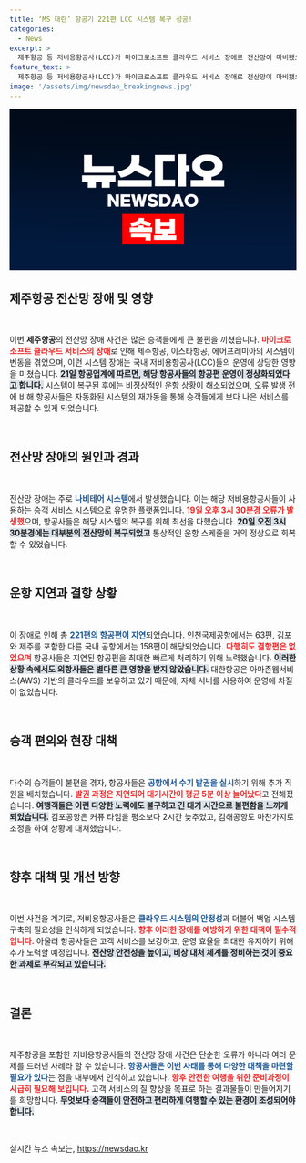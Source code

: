 ```yaml
---
title: ‘MS 대란’ 항공기 221편 LCC 시스템 복구 성공!
categories:
  - News
excerpt: >
  제주항공 등 저비용항공사(LCC)가 마이크로소프트 클라우드 서비스 장애로 전산망이 마비됐으나, 시스템 복구로 항공편 운항이 정상화되었습니다. 지연된 221편의 운항 영향과 공항 혼잡으로 인한 대기시간 증가가 이어졌습니다.
feature_text: >
  제주항공 등 저비용항공사(LCC)가 마이크로소프트 클라우드 서비스 장애로 전산망이 마비됐으나, 시스템 복구로 항공편 운항이 정상화되었습니다. 지연된 221편의 운항 영향과 공항 혼잡으로 인한 대기시간 증가가 이어졌습니다.
image: '/assets/img/newsdao_breakingnews.jpg'
---
```


<p><img src="/assets/img/newsdao_breakingnews.jpg" alt="flaretime 속보" /></p>

<h2 data-ke-size="size26">제주항공 전산망 장애 및 영향</h2>

<p data-ke-size="size16">&nbsp;</p>

<p>이번 <b>제주항공</b>의 전산망 장애 사건은 많은 승객들에게 큰 불편을 끼쳤습니다. <b><span style="color: #ee2323;">마이크로소프트 클라우드 서비스의 장애</span></b>로 인해 제주항공, 이스타항공, 에어프레미아의 시스템이 변동을 겪었으며, 이런 시스템 장애는 국내 저비용항공사(LCC)들의 운영에 상당한 영향을 미쳤습니다. <b><span style="background-color: #21538527;">21일 항공업계에 따르면, 해당 항공사들의 항공편 운영이 정상화되었다고 합니다.</span></b> 시스템이 복구된 후에는 비정상적인 운항 상황이 해소되었으며, 오류 발생 전에 비해 항공사들은 자동화된 시스템의 재가동을 통해 승객들에게 보다 나은 서비스를 제공할 수 있게 되었습니다.</p>

<p data-ke-size="size16">&nbsp;</p>

<h2 data-ke-size="size26">전산망 장애의 원인과 경과</h2>

<p data-ke-size="size16">&nbsp;</p>

<p>전산망 장애는 주로 <b><span style="color: #1a5490;">나비테어 시스템</span></b>에서 발생했습니다. 이는 해당 저비용항공사들이 사용하는 승객 서비스 시스템으로 유명한 플랫폼입니다. <b><span style="color: #ee2323;">19일 오후 3시 30분경 오류가 발생했</span></b>으며, 항공사들은 해당 시스템의 복구를 위해 최선을 다했습니다. <b><span style="background-color: #21538527;">20일 오전 3시 30분경에는 대부분의 전산망이 복구되었고</span></b> 통상적인 운항 스케줄을 거의 정상으로 회복할 수 있었습니다. </p>

<p data-ke-size="size16">&nbsp;</p>

<h2 data-ke-size="size26">운항 지연과 결항 상황</h2>

<p data-ke-size="size16">&nbsp;</p>

<p>이 장애로 인해 총 <b><span style="color: #1a5490;">221편의 항공편이 지연</span></b>되었습니다. 인천국제공항에서는 63편, 김포와 제주를 포함한 다른 국내 공항에서는 158편이 해당되었습니다. <b><span style="color: #ee2323;">다행히도 결항편은 없었으며</span></b> 항공사들은 지연된 항공편을 최대한 빠르게 처리하기 위해 노력했습니다. <b><span style="background-color: #21538527;">이러한 상황 속에서도 외항사들은 별다른 큰 영향을 받지 않았습니다.</span></b> 대한항공은 아마존웹서비스(AWS) 기반의 클라우드를 보유하고 있기 때문에, 자체 서버를 사용하여 운영에 차질이 없었습니다.</p>

<p data-ke-size="size16">&nbsp;</p>

<h2 data-ke-size="size26">승객 편의와 현장 대책</h2>

<p data-ke-size="size16">&nbsp;</p>

<p>다수의 승객들이 불편을 겪자, 항공사들은 <b><span style="color: #1a5490;">공항에서 수기 발권을 실시</span></b>하기 위해 추가 직원을 배치했습니다. <b><span style="color: #ee2323;">발권 과정은 지연되어 대기시간이 평균 5분 이상 늘어났다</span></b>고 전해졌습니다. <b><span style="background-color: #21538527;">여행객들은 이런 다양한 노력에도 불구하고 긴 대기 시간으로 불편함을 느끼게 되었습니다.</span></b> 김포공항은 커퓨 타임을 평소보다 2시간 늦추었고, 김해공항도 마찬가지로 조정을 하여 상황에 대처했습니다.</p>

<p data-ke-size="size16">&nbsp;</p>

<h2 data-ke-size="size26">향후 대책 및 개선 방향</h2>

<p data-ke-size="size16">&nbsp;</p>

<p>이번 사건을 계기로, 저비용항공사들은 <b><span style="color: #1a5490;">클라우드 시스템의 안정성</span></b>과 더불어 백업 시스템 구축의 필요성을 인식하게 되었습니다. <b><span style="color: #ee2323;">향후 이러한 장애를 예방하기 위한 대책이 필수적입니다.</span></b> 아울러 항공사들은 고객 서비스를 보강하고, 운영 효율을 최대한 유지하기 위해 추가 노력할 예정입니다. <b><span style="background-color: #21538527;">전산망 안전성을 높이고, 비상 대처 체계를 정비하는 것이 중요한 과제로 부각되고 있습니다.</span></b></p>

<p data-ke-size="size16">&nbsp;</p>

<h2 data-ke-size="size26">결론</h2>

<p data-ke-size="size16">&nbsp;</p>

<p>제주항공을 포함한 저비용항공사들의 전산망 장애 사건은 단순한 오류가 아니라 여러 문제를 드러낸 사례라 할 수 있습니다. <b><span style="color: #1a5490;">항공사들은 이번 사태를 통해 다양한 대책을 마련할 필요가 있다</span></b>는 점을 내부에서 인식하고 있습니다. <b><span style="color: #ee2323;">향후 안전한 여행을 위한 준비과정이 시급히 필요해 보입니다.</span></b> 고객 서비스의 질 향상을 목표로 하는 결과물들이 만들어지기를 희망합니다. <b><span style="background-color: #21538527;">무엇보다 승객들이 안전하고 편리하게 여행할 수 있는 환경이 조성되어야 합니다.</span></b></p>

<p data-ke-size="size16">&nbsp;</p>
실시간 뉴스 속보는, <a href="https://newsdao.kr" rel="dofollow">https://newsdao.kr</a>


